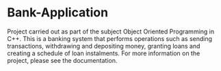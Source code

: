 # Bank-Application

Project carried out as part of the subject Object Oriented Programming in C++. This is a banking system that performs operations such as sending transactions, withdrawing and depositing money, granting loans and creating a schedule of loan instalments. For more information on the project, please see the documentation.
